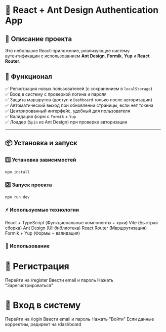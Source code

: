 # 🚀 React + Ant Design Authentication App

## 📌 Описание проекта

Это небольшое React-приложение, реализующее систему аутентификации с использованием **Ant Design**, **Formik**, **Yup** и **React Router**.

## 🔧 Функционал

✅ Регистрация новых пользователей (с сохранением в `localStorage`)  
✅ Вход в систему с проверкой логина и пароля  
✅ Защита маршрутов (доступ к `Dashboard` только после авторизации)  
✅ Автоматический выход при обновлении страницы, если нет токена  
✅ Центрированный интерфейс, удобный для пользователя  
✅ Валидация форм с `Formik` + `Yup`  
✅ Лоадер (`Spin` из Ant Design) при проверке авторизации

---

## 📦 Установка и запуск

### 1️⃣ Установка зависимостей

```sh
npm install
```

### 2️⃣ Запуск проекта

```sh
npm run dev
```

### ⚡ Используемые технологии

React + TypeScript (Функциональные компоненты + хуки)
Vite (Быстрая сборка)
Ant Design (UI-библиотека)
React Router (Маршрутизация)
Formik + Yup (Формы + валидация)

### 📜 Использование

# 🔹 Регистрация

Перейти на /register
Ввести email и пароль
Нажать "Зарегистрироваться"

# 🔹 Вход в систему

Перейти на /login
Ввести email и пароль
Нажать "Войти"
Если данные корректны, редирект на /dashboard
